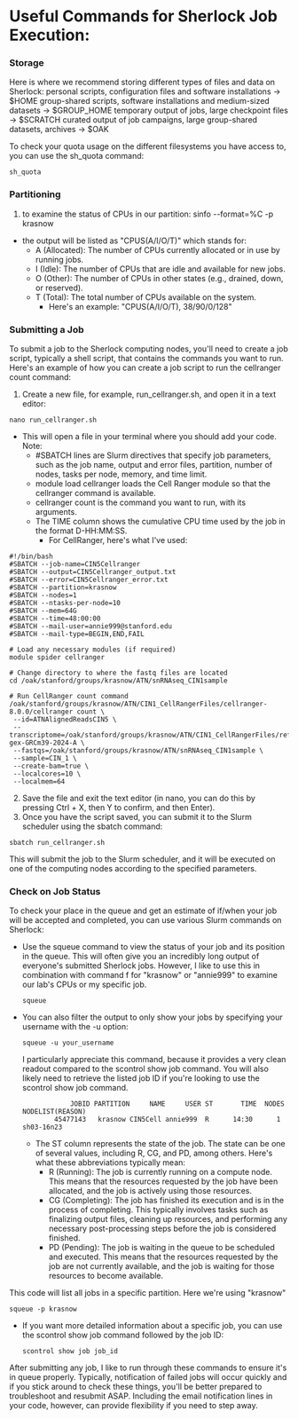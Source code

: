# **Useful Commands for Sherlock Job Execution:**

### Storage
Here is where we recommend storing different types of files and data on Sherlock:
personal scripts, configuration files and software installations → $HOME
group-shared scripts, software installations and medium-sized datasets → $GROUP_HOME
temporary output of jobs, large checkpoint files → $SCRATCH
curated output of job campaigns, large group-shared datasets, archives → $OAK

To check your quota usage on the different filesystems you have access to, you can use the sh_quota command:
```
sh_quota
```

### Partitioning
1. to examine the status of CPUs in our partition: sinfo --format=%C -p krasnow
 - the output will be listed as "CPUS(A/I/O/T)" which stands for:
      - A (Allocated): The number of CPUs currently allocated or in use by running jobs.
      - I (Idle): The number of CPUs that are idle and available for new jobs.
      - O (Other): The number of CPUs in other states (e.g., drained, down, or reserved).
      - T (Total): The total number of CPUs available on the system.
        - Here's an example: "CPUS(A/I/O/T), 38/90/0/128"

### Submitting a Job
To submit a job to the Sherlock computing nodes, you'll need to create a job script, typically a shell script, that contains the commands you want to run. Here's an example of how you can create a job script to run the cellranger count command:

1. Create a new file, for example, run_cellranger.sh, and open it in a text editor:

```
nano run_cellranger.sh
```

  - This will open a file in your terminal where you should add your code. Note:
    - #SBATCH lines are Slurm directives that specify job parameters, such as the job name, output and error files, partition, number of nodes, tasks per node, memory, and time limit.
    - module load cellranger loads the Cell Ranger module so that the cellranger command is available.
    - cellranger count is the command you want to run, with its arguments.
    - The TIME column shows the cumulative CPU time used by the job in the format D-HH:MM:SS. 
      - For CellRanger, here's what I've used:

```
#!/bin/bash
#SBATCH --job-name=CIN5Cellranger
#SBATCH --output=CIN5Cellranger_output.txt
#SBATCH --error=CIN5Cellranger_error.txt
#SBATCH --partition=krasnow
#SBATCH --nodes=1
#SBATCH --ntasks-per-node=10
#SBATCH --mem=64G
#SBATCH --time=48:00:00
#SBATCH --mail-user=annie999@stanford.edu
#SBATCH --mail-type=BEGIN,END,FAIL

# Load any necessary modules (if required)
module spider cellranger

# Change directory to where the fastq files are located
cd /oak/stanford/groups/krasnow/ATN/snRNAseq_CIN1sample

# Run CellRanger count command
/oak/stanford/groups/krasnow/ATN/CIN1_CellRangerFiles/cellranger-8.0.0/cellranger count \
 --id=ATNAlignedReadsCIN5 \
 --transcriptome=/oak/stanford/groups/krasnow/ATN/CIN1_CellRangerFiles/refdata-gex-GRCm39-2024-A \
 --fastqs=/oak/stanford/groups/krasnow/ATN/snRNAseq_CIN1sample \
 --sample=CIN_1 \
 --create-bam=true \
 --localcores=10 \
 --localmem=64
 ```

2. Save the file and exit the text editor (in nano, you can do this by pressing Ctrl + X, then Y to confirm, and then Enter).
3. Once you have the script saved, you can submit it to the Slurm scheduler using the sbatch command:

```
sbatch run_cellranger.sh
```
This will submit the job to the Slurm scheduler, and it will be executed on one of the computing nodes according to the specified parameters.

### Check on Job Status
To check your place in the queue and get an estimate of if/when your job will be accepted and completed, you can use various Slurm commands on Sherlock:

- Use the squeue command to view the status of your job and its position in the queue. This will often give you an incredibly long output of everyone's submitted Sherlock jobs. However, I like to use this in combination with command f for "krasnow" or "annie999" to examine our lab's CPUs or my specific job.
  ```
  squeue 
  ```
  
- You can also filter the output to only show your jobs by specifying your username with the -u option:
  ```
  squeue -u your_username
  ```
  I particularly appreciate this command, because it provides a very clean readout compared to the scontrol show job command. You will also likely need to retrieve the listed job ID if you're looking to use the scontrol show job command.
  ```
              JOBID PARTITION     NAME     USER ST       TIME  NODES NODELIST(REASON)
          45477143   krasnow CIN5Cell annie999  R      14:30      1 sh03-16n23
  ```
    - The ST column represents the state of the job. The state can be one of several values, including R, CG, and PD, among others. Here's what these abbreviations typically mean:
        - R (Running): The job is currently running on a compute node. This means that the resources requested by the job have been allocated, and the job is actively using those resources.
        - CG (Completing): The job has finished its execution and is in the process of completing. This typically involves tasks such as finalizing output files, cleaning up resources, and performing any necessary post-processing steps before the job is considered finished.
        - PD (Pending): The job is waiting in the queue to be scheduled and executed. This means that the resources requested by the job are not currently available, and the job is waiting for those resources to become available.

This code will list all jobs in a specific partition. Here we're using "krasnow"
```
squeue -p krasnow
```

- If you want more detailed information about a specific job, you can use the scontrol show job command followed by the job ID:
  ```
  scontrol show job job_id
  ```
  
After submitting any job, I like to run through these commands to ensure it's in queue properly. Typically, notification of failed jobs will occur quickly and if you stick around to check these things, you'll be better prepared to troubleshoot and resubmit ASAP. Including the email notification lines in your code, however, can provide flexibility if you need to step away.

